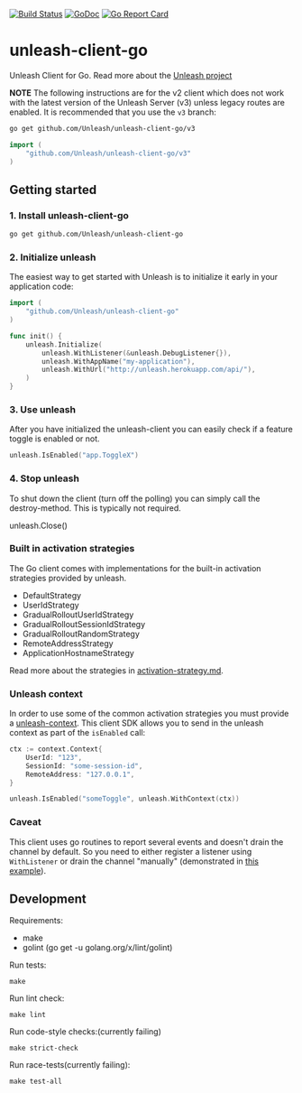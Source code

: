 [![Build Status](https://travis-ci.org/Unleash/unleash-client-go.svg?branch=master)](https://travis-ci.org/Unleash/unleash-client-go) [![GoDoc](https://godoc.org/github.com/Unleash/unleash-client-go?status.svg)](https://godoc.org/github.com/Unleash/unleash-client-go) [![Go Report Card](https://goreportcard.com/badge/github.com/Unleash/unleash-client-go)](https://goreportcard.com/report/github.com/Unleash/unleash-client-go)

# unleash-client-go
Unleash Client for Go.  Read more about the [Unleash project](https://github.com/finn-no/unleash)

**NOTE** The following instructions are for the v2 client which does not work with the latest
version of the Unleash Server (v3) unless legacy routes are enabled. It is recommended that you
use the `v3` branch:

```bash
go get github.com/Unleash/unleash-client-go/v3
```

```go
import (
	"github.com/Unleash/unleash-client-go/v3"
)
````

## Getting started

### 1. Install unleash-client-go

```bash
go get github.com/Unleash/unleash-client-go
```

### 2. Initialize unleash

The easiest way to get started with Unleash is to initialize it early in your application code:

```go
import (
	"github.com/Unleash/unleash-client-go"
)

func init() {
	unleash.Initialize(
		unleash.WithListener(&unleash.DebugListener{}),
		unleash.WithAppName("my-application"),
		unleash.WithUrl("http://unleash.herokuapp.com/api/"),
	)
}
```

### 3. Use unleash

After you have initialized the unleash-client you can easily check if a feature
toggle is enabled or not.

```go
unleash.IsEnabled("app.ToggleX")
```

### 4. Stop unleash

To shut down the client (turn off the polling) you can simply call the
destroy-method. This is typically not required.

unleash.Close()

### Built in activation strategies
The Go client comes with implementations for the built-in activation strategies 
provided by unleash. 

- DefaultStrategy
- UserIdStrategy
- GradualRolloutUserIdStrategy
- GradualRolloutSessionIdStrategy
- GradualRolloutRandomStrategy
- RemoteAddressStrategy
- ApplicationHostnameStrategy

Read more about the strategies in [activation-strategy.md](https://github.com/Unleash/unleash/blob/master/docs/activation-strategies.md).

### Unleash context

In order to use some of the common activation strategies you must provide a 
[unleash-context](https://github.com/Unleash/unleash/blob/master/docs/unleash-context.md).
This client SDK allows you to send in the unleash context as part of the `isEnabled` call:

```go
ctx := context.Context{
    UserId: "123",
    SessionId: "some-session-id",
    RemoteAddress: "127.0.0.1",
}

unleash.IsEnabled("someToggle", unleash.WithContext(ctx))
```

### Caveat
This client uses go routines to report several events and doesn't drain the channel by default. So you need to either register a listener using `WithListener` or drain the channel "manually" (demonstrated in [this example](https://github.com/Unleash/unleash-client-go/blob/master/example_with_instance_test.go)).

## Development

Requirements:
* make
* golint (go get -u golang.org/x/lint/golint)

Run tests:

    make 
    
Run lint check:

    make lint
    
Run code-style checks:(currently failing)
    
    make strict-check
    
Run race-tests(currently failing):
 
    make test-all
